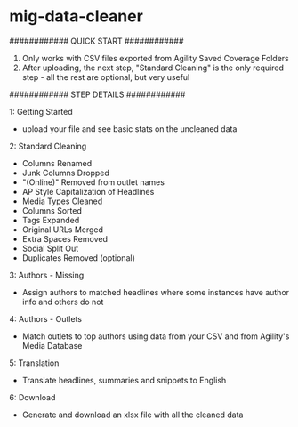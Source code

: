 # mig-data-cleaner

############
QUICK START
############

1. Only works with CSV files exported from Agility Saved Coverage Folders
2. After uploading, the next step, "Standard Cleaning" is the only required step - all the rest are optional, but very useful


############
STEP DETAILS
############

1: Getting Started
  - upload your file and see basic stats on the uncleaned data

2: Standard Cleaning
  - Columns Renamed
  - Junk Columns Dropped
  - "(Online)" Removed from outlet names
  - AP Style Capitalization of Headlines
  - Media Types Cleaned
  - Columns Sorted
  - Tags Expanded
  - Original URLs Merged
  - Extra Spaces Removed
  - Social Split Out
  - Duplicates Removed (optional)

3: Authors - Missing
  - Assign authors to matched headlines where some instances have author info and others do not  

4: Authors - Outlets
  - Match outlets to top authors using data from your CSV and from Agility's Media Database

5: Translation
  - Translate headlines, summaries and snippets to English

6: Download
  - Generate and download an xlsx file with all the cleaned data